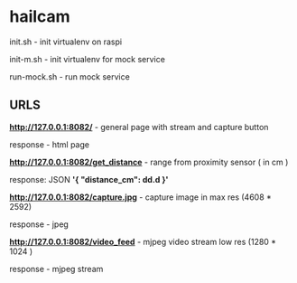 # hailcam

init.sh - init virtualenv on raspi

init-m.sh - init virtualenv for mock service

run-mock.sh - run mock service

## URLS
**http://127.0.0.1:8082/** - general page with stream and capture button

response - html page

**http://127.0.0.1:8082/get_distance** -  range from proximity sensor ( in cm )

response: JSON **'{ "distance_cm": dd.d }'**

**http://127.0.0.1:8082/capture.jpg** - capture image in max res (4608 * 2592)

response - jpeg

**http://127.0.0.1:8082/video_feed** - mjpeg video stream low res (1280 * 1024 )

response - mjpeg stream
